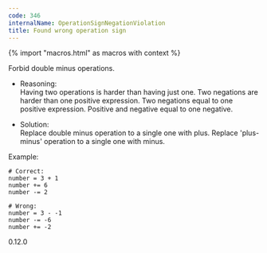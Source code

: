 ```yaml
---
code: 346
internalName: OperationSignNegationViolation
title: Found wrong operation sign
---
```


{% import "macros.html" as macros with context %}

Forbid double minus operations.

  - Reasoning:  
    Having two operations is harder than having just one. Two negations
    are harder than one positive expression. Two negations equal to one
    positive expression. Positive and negative equal to one negative.

  - Solution:  
    Replace double minus operation to a single one with plus. Replace
    'plus-minus' operation to a single one with minus.

Example:

    # Correct:
    number = 3 + 1
    number += 6
    number -= 2
    
    # Wrong:
    number = 3 - -1
    number -= -6
    number += -2

<div class="versionadded">

0.12.0

</div>